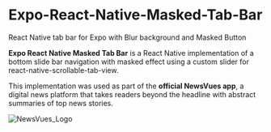 # Expo-React-Native-Masked-Tab-Bar
React Native tab bar for Expo with Blur background and Masked Button

**Expo React Native Masked Tab Bar** is a React Native implementation of a bottom slide bar navigation with masked effect using a custom slider for react-native-scrollable-tab-view.

This implementation was used as part of the **official NewsVues app**, a digital news platform that takes readers beyond the headline with abstract summaries of top news stories.

![NewsVues_Logo](https://user-images.githubusercontent.com/111016407/188357688-cd10a93c-9206-44b9-9958-e93aaf761738.png)
